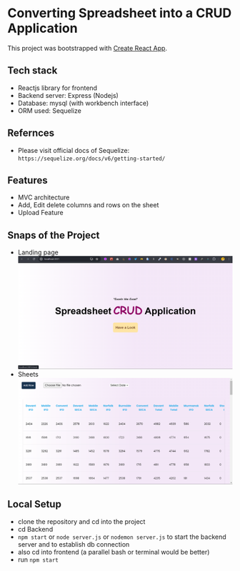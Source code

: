# Converting Spreadsheet into a CRUD Application

This project was bootstrapped with [Create React App](https://github.com/facebook/create-react-app).

## Tech stack
- Reactjs library for frontend
- Backend server: Express (Nodejs)
- Database: mysql (with workbench interface)
- ORM used: Sequelize

## Refernces
- Please visit official docs of Sequelize: `https://sequelize.org/docs/v6/getting-started/`

## Features
- MVC architecture
- Add, Edit delete columns and rows on the sheet
- Upload Feature

## Snaps of the Project
- Landing page
![alt text](image.png)
- Sheets
![alt text](image-1.png)

## Local Setup
- clone the repository and cd into the project
- cd Backend
- `npm start` or `node server.js` or `nodemon server.js` to start the backend server and to establish db connection
- also cd into frontend (a parallel bash or terminal would be better)
- run `npm start`





